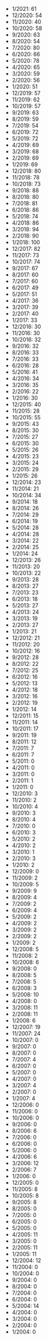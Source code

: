 *  1/2021: 61
*  12/2020: 54
*  11/2020: 40
*  10/2020: 58
*  9/2020: 63
*  8/2020: 54
*  7/2020: 80
*  6/2020: 66
*  5/2020: 78
*  4/2020: 65
*  3/2020: 59
*  2/2020: 56
*  1/2020: 51
*  12/2019: 57
*  11/2019: 62
*  10/2019: 57
*  9/2019: 63
*  8/2019: 59
*  7/2019: 54
*  6/2019: 72
*  5/2019: 72
*  4/2019: 69
*  3/2019: 68
*  2/2019: 69
*  1/2019: 69
*  12/2018: 80
*  11/2018: 78
*  10/2018: 73
*  9/2018: 88
*  8/2018: 80
*  7/2018: 81
*  6/2018: 86
*  5/2018: 74
*  4/2018: 86
*  3/2018: 94
*  2/2018: 90
*  1/2018: 100
*  12/2017: 82
*  11/2017: 73
*  10/2017: 74
*  9/2017: 67
*  8/2017: 60
*  7/2017: 60
*  6/2017: 49
*  5/2017: 51
*  4/2017: 36
*  3/2017: 39
*  2/2017: 40
*  1/2017: 33
*  12/2016: 30
*  11/2016: 30
*  10/2016: 32
*  9/2016: 32
*  8/2016: 33
*  7/2016: 33
*  6/2016: 28
*  5/2016: 41
*  4/2016: 34
*  3/2016: 35
*  2/2016: 22
*  1/2016: 30
*  12/2015: 40
*  11/2015: 28
*  10/2015: 55
*  9/2015: 43
*  8/2015: 30
*  7/2015: 27
*  6/2015: 30
*  5/2015: 26
*  4/2015: 23
*  3/2015: 24
*  2/2015: 29
*  1/2015: 26
*  12/2014: 23
*  11/2014: 21
*  10/2014: 34
*  9/2014: 18
*  8/2014: 26
*  7/2014: 29
*  6/2014: 19
*  5/2014: 28
*  4/2014: 28
*  3/2014: 22
*  2/2014: 25
*  1/2014: 24
*  12/2013: 26
*  11/2013: 20
*  10/2013: 22
*  9/2013: 28
*  8/2013: 27
*  7/2013: 23
*  6/2013: 18
*  5/2013: 27
*  4/2013: 24
*  3/2013: 19
*  2/2013: 27
*  1/2013: 21
*  12/2012: 21
*  11/2012: 20
*  10/2012: 16
*  9/2012: 28
*  8/2012: 22
*  7/2012: 25
*  6/2012: 16
*  5/2012: 13
*  4/2012: 18
*  3/2012: 16
*  2/2012: 19
*  1/2012: 14
*  12/2011: 15
*  11/2011: 14
*  10/2011: 17
*  9/2011: 19
*  8/2011: 12
*  7/2011: 7
*  6/2011: 7
*  5/2011: 0
*  4/2011: 0
*  3/2011: 0
*  2/2011: 1
*  1/2011: 0
*  12/2010: 3
*  11/2010: 2
*  10/2010: 4
*  9/2010: 3
*  8/2010: 4
*  7/2010: 0
*  6/2010: 3
*  5/2010: 2
*  4/2010: 2
*  3/2010: 1
*  2/2010: 3
*  1/2010: 2
*  12/2009: 0
*  11/2009: 2
*  10/2009: 5
*  9/2009: 9
*  8/2009: 4
*  7/2009: 2
*  6/2009: 4
*  5/2009: 2
*  4/2009: 2
*  3/2009: 2
*  2/2009: 2
*  1/2009: 2
*  12/2008: 5
*  11/2008: 2
*  10/2008: 6
*  9/2008: 0
*  8/2008: 5
*  7/2008: 5
*  6/2008: 3
*  5/2008: 10
*  4/2008: 0
*  3/2008: 11
*  2/2008: 11
*  1/2008: 6
*  12/2007: 19
*  11/2007: 24
*  10/2007: 0
*  9/2007: 0
*  8/2007: 0
*  7/2007: 4
*  6/2007: 0
*  5/2007: 0
*  4/2007: 0
*  3/2007: 4
*  2/2007: 0
*  1/2007: 4
*  12/2006: 0
*  11/2006: 0
*  10/2006: 0
*  9/2006: 0
*  8/2006: 6
*  7/2006: 0
*  6/2006: 0
*  5/2006: 0
*  4/2006: 6
*  3/2006: 12
*  2/2006: 7
*  1/2006: 0
*  12/2005: 0
*  11/2005: 8
*  10/2005: 8
*  9/2005: 8
*  8/2005: 0
*  7/2005: 0
*  6/2005: 0
*  5/2005: 0
*  4/2005: 11
*  3/2005: 0
*  2/2005: 11
*  1/2005: 11
*  12/2004: 12
*  11/2004: 0
*  10/2004: 0
*  9/2004: 0
*  8/2004: 0
*  7/2004: 0
*  6/2004: 0
*  5/2004: 14
*  4/2004: 0
*  3/2004: 0
*  2/2004: 0
*  1/2004: 0
